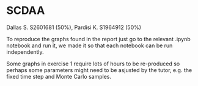 # SCDAA

Dallas S. S2601681 (50%), Pardisi K. S1964912 (50%)

To reproduce the graphs found in the report just go to the relevant .ipynb notebook and run it, we made it so that each notebook can be run independently.

Some graphs in exercise 1 require lots of hours to be re-produced so perhaps some parameters might need to be asjusted by the tutor, e.g. the fixed time step and Monte Carlo samples.